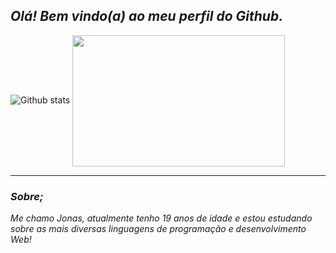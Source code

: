 ## __*Olá! Bem vindo(a) ao meu perfil do Github.*__

![Github stats](https://github-readme-stats.vercel.app/api?username=Jonasnascimento335&show_icons=true&theme=github_dark&border_radius=16&locale=pt-br&)
<img align="center" src="https://media.giphy.com/media/juua9i2c2fA0AIp2iq/giphy.gif" height="210" width="340"/>

---

### __*Sobre;*__
_Me chamo Jonas, atualmente tenho 19 anos de idade
 e estou estudando sobre as mais diversas linguagens de programação e desenvolvimento Web!_
